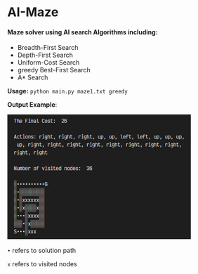 # AI-Maze
#### Maze solver using AI search Algorithms including:

- Breadth-First Search
- Depth-First Search
- Uniform-Cost Search
- greedy Best-First Search
- A* Search

**Usage:**
`python main.py maze1.txt greedy`

**Output Example**:

![example](./example.png)

`•` refers to solution path

`x` refers to visited nodes
